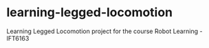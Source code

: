 # learning-legged-locomotion
Learning Legged Locomotion project for the course Robot Learning - IFT6163
